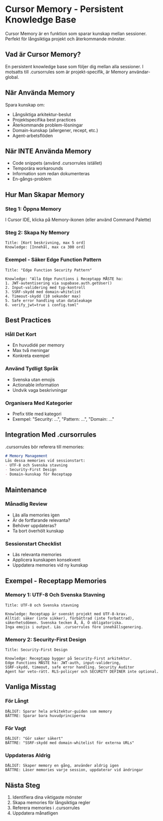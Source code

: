 # Cursor Memory - Persistent Knowledge Base

Cursor Memory är en funktion som sparar kunskap mellan sessioner. Perfekt för långsiktiga projekt och återkommande mönster.

## Vad är Cursor Memory?

En persistent knowledge base som följer dig mellan alla sessioner. I motsatts till .cursorrules som är projekt-specifik, är Memory användar-global.

## När Använda Memory

Spara kunskap om:
- Långsiktiga arkitektur-beslut
- Projektspecifika best practices
- Återkommande problem-lösningar
- Domain-kunskap (allergener, recept, etc.)
- Agent-arbetsflöden

## När INTE Använda Memory

- Code snippets (använd .cursorrules istället)
- Temporära workarounds
- Information som redan dokumenteras
- En-gångs-problem

## Hur Man Skapar Memory

### Steg 1: Öppna Memory
I Cursor IDE, klicka på Memory-ikonen (eller använd Command Palette)

### Steg 2: Skapa Ny Memory
```
Title: [Kort beskrivning, max 5 ord]
Knowledge: [Innehål, max ca 300 ord]
```

### Exempel - Säker Edge Function Pattern

```
Title: "Edge Function Security Pattern"

Knowledge: "Alla Edge Functions i Receptapp MÅSTE ha:
1. JWT-autentisering via supabase.auth.getUser()
2. Input-validering med typ-kontroll
3. SSRF-skydd med domain-whitelist
4. Timeout-skydd (10 sekunder max)
5. Safe error handling utan dataleakage
6. verify_jwt=true i config.toml"
```

## Best Practices

### Håll Det Kort
- En huvudidé per memory
- Max två meningar
- Konkreta exempel

### Använd Tydligt Språk
- Svenska utan emojis
- Actionable information
- Undvik vaga beskrivningar

### Organisera Med Kategorier
- Prefix title med kategori
- Exempel: "Security: ...", "Pattern: ...", "Domain: ..."

## Integration Med .cursorrules

.cursorrules bör referera till memories:

```markdown
# Memory Management
Läs dessa memories vid sessionstart:
- UTF-8 och Svenska stavning
- Security-First Design
- Domain-kunskap för Receptapp
```

## Maintenance

### Månadlig Review
- Läs alla memories igen
- Är de fortfarande relevanta?
- Behöver uppdateras?
- Ta bort överhölt kunskap

### Sessionstart Checklist
- Läs relevanta memories
- Applicera kunskapen konsekvent
- Uppdatera memories vid ny kunskap

## Exempel - Receptapp Memories

### Memory 1: UTF-8 Och Svenska Stavning
```
Title: UTF-8 och Svenska stavning

Knowledge: Receptapp är svenskt projekt med UTF-8-krav.
Alltid: säker (inte sikker), förbättrad (inte forbattrad),
säkerhetsdömen. Svenska tecken Å, Ä, Ö obligatoriska.
Inga emojis i output. Läs .cursorrules före innehållsgenering.
```

### Memory 2: Security-First Design
```
Title: Security-First Design

Knowledge: Receptapp bygger på Security-First arkitektur.
Edge Functions MÅSTE ha: JWT-auth, input-validering,
SSRF-skydd, timeout, safe error handling. Security Auditor
Agent har veto-rätt. RLS-policyer och SECURITY DEFINER inte optional.
```

## Vanliga Misstag

### För Långt
```
DÅLIGT: Sparar hela arkitektur-guiden som memory
BÄTTRE: Sparar bara huvudprinciperna
```

### För Vagt
```
DÅLIGT: "Gör saker säkert"
BÄTTRE: "SSRF-skydd med domain-whitelist för externa URLs"
```

### Uppdateras Aldrig
```
DÅLIGT: Skaper memory en gång, använder aldrig igen
BÄTTRE: Läser memories varje session, uppdaterar vid ändringar
```

## Nästa Steg

1. Identifiera dina viktigaste mönster
2. Skapa memories för långsiktiga regler
3. Referera memories i .cursorrules
4. Uppdatera månatligen

